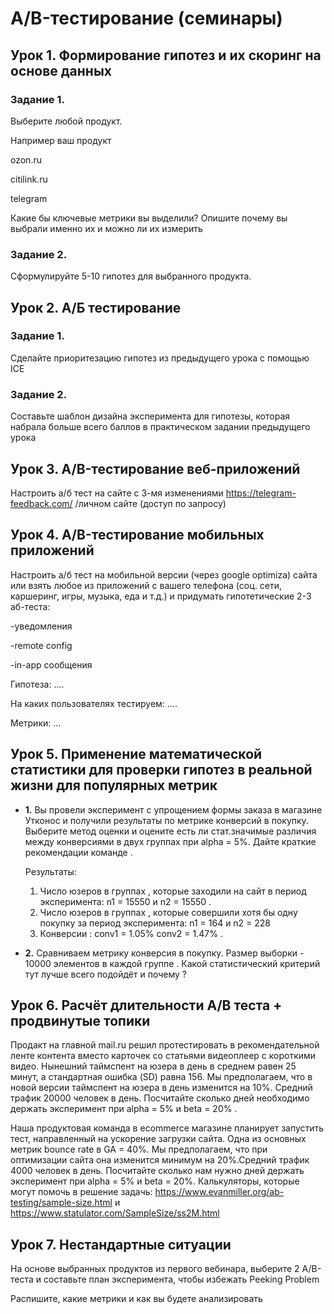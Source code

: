 # A/B-тестирование (семинары)
## Урок 1. Формирование гипотез и их скоринг на основе данных
### Задание 1.
Выберите любой продукт.

Например ваш продукт

ozon.ru

citilink.ru

telegram

Какие бы ключевые метрики вы выделили? Опишите почему вы выбрали именно их и можно ли их измерить

### Задание 2. 
Сформулируйте 5-10 гипотез для выбранного продукта.

## Урок 2. А/Б тестирование
### Задание 1. 
Сделайте приоритезацию гипотез из предыдущего урока с помощью ICE

### Задание 2.
Составьте шаблон дизайна эксперимента для гипотезы, которая набрала больше всего баллов в практическом задании предыдущего урока

## Урок 3. A/B-тестирование веб-приложений
Настроить а/б тест на сайте с 3-мя изменениями https://telegram-feedback.com/ /личном сайте (доступ по запросу)

## Урок 4. A/B-тестирование мобильных приложений
Настроить а/б тест на мобильной версии (через google optimiza) сайта или взять любое из приложений с вашего телефона (соц. сети, каршеринг, игры, музыка, еда и т.д.) и придумать гипотетические 2-3 аб-теста:

-уведомления

-remote config

-in-app сообщения

Гипотеза: ....

На каких пользователях тестируем: ....

Метрики: …

## Урок 5. Применение математической статистики для проверки гипотез в реальной жизни для популярных метрик
* **1.** Вы провели эксперимент c упрощением формы заказа в магазине Утконос и получили результаты по метрике конверсий в покупку. Выберите метод оценки и оцените есть ли стат.значимые различия между конверсиями в двух группах при alpha = 5%. Дайте краткие рекомендации команде .

    Результаты: 
  1. Число юзеров в группах , которые заходили на сайт в период эксперимента: n1 = 15550 и n2 = 15550 . 
  2. Число юзеров в группах , которые совершили хотя бы одну покупку за период эксперимента: n1 = 164 и n2 = 228 
  3. Конверсии : conv1 = 1.05% conv2 = 1.47% .

* **2.** Сравниваем метрику конверсия в покупку. Размер выборки - 10000 элементов в каждой группе . Какой статистический критерий тут лучше всего подойдёт и почему ?

## Урок 6. Расчёт длительности А/B теста + продвинутые топики
Продакт на главной mail.ru решил протестировать в рекомендательной ленте контента вместо карточек со статьями видеоплеер с короткими видео. Нынешний таймспент на юзера в день в среднем равен 25 минут, а стандартная ошибка (SD) равна 156. Мы предполагаем, что в новой версии таймспент на юзера в день изменится на 10%. Средний трафик 20000 человек в день. Посчитайте сколько дней необходимо держать эксперимент при alpha = 5% и beta = 20% .

Наша продуктовая команда в ecommerce магазине планирует запустить тест, направленный на ускорение загрузки сайта. Одна из основных метрик bounce rate в GA = 40%. Мы предполагаем, что при оптимизации сайта она изменится минимум на 20%.Средний трафик 4000 человек в день. Посчитайте сколько нам нужно дней держать эксперимент при alpha = 5% и beta = 20%. Калькуляторы, которые могут помочь в решение задачь: https://www.evanmiller.org/ab-testing/sample-size.html и https://www.statulator.com/SampleSize/ss2M.html

## Урок 7. Нестандартные ситуации
На основе выбранных продуктов из первого вебинара, выберите 2 A/B-теста и составьте план эксперимента, чтобы избежать Peeking Problem

Распишите, какие метрики и как вы будете анализировать